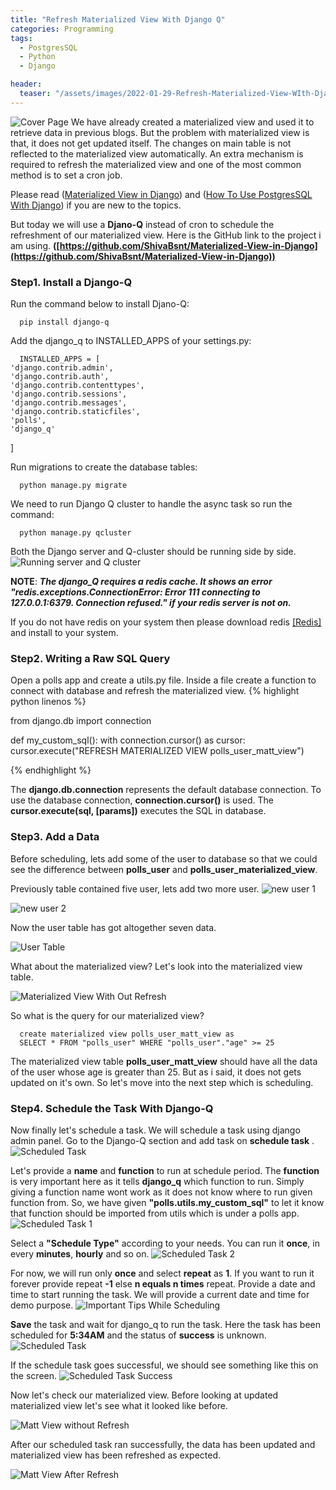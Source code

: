 ```yaml
---
title: "Refresh Materialized View With Django Q"
categories: Programming
tags:
  - PostgresSQL
  - Python
  - Django

header:
  teaser: "/assets/images/2022-01-29-Refresh-Materialized-View-WIth-Django-q/cover-page.png"
---
```


![Cover Page](/assets/images/2022-01-29-Refresh-Materialized-View-WIth-Django-q/cover-page.png)
We have already created a materialized view and used it to retrieve data in previous blogs. But the problem with materialized view is that, it does not get updated itself. The changes on main table is not reflected to the materialized view automatically. An extra mechanism is required to refresh the materialized view and one of the most common method is to set a cron job.

Please read ([Materialized View in Django](https://www.shivabahadurbasnet.com.np/programming/Materialized-View-In-Django/)) and ([How To Use PostgresSQL With Django](https://www.shivabahadurbasnet.com.np/programming/How-To-Use-PostgresSQL-With-Django/)) if you are new to the topics.

But today we will use a **Djano-Q** instead of cron to schedule the refreshment of our materialized view. Here is the GitHub link to the project i am using.
**([https://github.com/ShivaBsnt/Materialized-View-in-Django](https://github.com/ShivaBsnt/Materialized-View-in-Django))**

### Step1. Install a Django-Q
Run the command below to install Djano-Q:

      pip install django-q

Add the django_q to INSTALLED_APPS of your settings.py:

      INSTALLED_APPS = [
    'django.contrib.admin',
    'django.contrib.auth',
    'django.contrib.contenttypes',
    'django.contrib.sessions',
    'django.contrib.messages',
    'django.contrib.staticfiles',
    'polls',
    'django_q'
]

Run migrations to create the database tables:

      python manage.py migrate

We need to run Django Q cluster to handle the async task so run the command:

      python manage.py qcluster

Both the Django server and Q-cluster should be running side by side.
![Running server and Q cluster](/assets/images/2022-01-29-Refresh-Materialized-View-WIth-Django-q/django-q-cluster&server.PNG)

**NOTE**: ***The django_Q requires a redis cache. It shows an error "redis.exceptions.ConnectionError: Error 111 connecting to 127.0.0.1:6379. Connection refused." if your redis server is not on.***

If you do not have redis on your system then please download redis [[Redis]](https://redis.io/) and install to your system.
### Step2. Writing a Raw SQL Query
Open a polls app and create a utils.py file. Inside a file create a function to connect with database and refresh the materialized view.
{% highlight python linenos %}

from django.db import connection


def my_custom_sql():
    with connection.cursor() as cursor:
        cursor.execute("REFRESH MATERIALIZED VIEW polls_user_matt_view")


{% endhighlight %}

The **django.db.connection** represents the default database connection. To use the database connection, **connection.cursor()** is used. The **cursor.execute(sql, [params])**  executes the SQL in database.

### Step3. Add a Data
Before scheduling, lets add some of the user to database so that we could see the difference between **polls_user** and **polls_user_materialized_view**.

Previously table contained five user, lets add two more user.
![new user 1](/assets/images/2022-01-29-Refresh-Materialized-View-WIth-Django-q/new_user1.PNG)

![new user 2](/assets/images/2022-01-29-Refresh-Materialized-View-WIth-Django-q/new_user2.PNG)

Now the user table has got altogether seven data.

![User Table](/assets/images/2022-01-29-Refresh-Materialized-View-WIth-Django-q/user_table.PNG)

What about the materialized view? Let's look into the materialized view table.

![Materialized View With Out Refresh](/assets/images/2022-01-29-Refresh-Materialized-View-WIth-Django-q/matt_view_without_refresh.PNG)

So what is the query for our materialized view?

      create materialized view polls_user_matt_view as
      SELECT * FROM "polls_user" WHERE "polls_user"."age" >= 25

The materialized view table **polls_user_matt_view** should have all the data of the user whose age is greater than 25. But as i said, it does not gets updated on it's own. So let's move into the next step which is scheduling.

### Step4. Schedule the Task With Django-Q
Now finally let's schedule a task. We will schedule a task using django admin panel. Go to the Django-Q section and add task on **schedule task** .
![Scheduled Task](/assets/images/2022-01-29-Refresh-Materialized-View-WIth-Django-q/schedule_task.PNG)

Let's provide a **name** and **function** to run at schedule period.
The **function** is very important here as it tells **django_q** which function to run. Simply giving a function name wont work as it does not know where to run given function from. So, we have given **"polls.utils.my_custom_sql"** to let it know that function should be imported from utils which is under a polls app.
![Scheduled Task 1](/assets/images/2022-01-29-Refresh-Materialized-View-WIth-Django-q/schedule_task1.PNG)

Select a **"Schedule Type"** according to your needs. You can run it **once**, in every **minutes**, **hourly** and so on.
![Scheduled Task 2](/assets/images/2022-01-29-Refresh-Materialized-View-WIth-Django-q/schedule_type.PNG)

For now, we will run only **once** and select **repeat** as **1**. If you want to run it forever provide repeat **-1** else **n equals n times** repeat. Provide a date and time to start running the task. We will provide a current date and time for demo purpose.
![Important Tips While Scheduling](/assets/images/2022-01-29-Refresh-Materialized-View-WIth-Django-q/schedule_important.PNG)

**Save** the task and wait for django_q to run the task. Here the task has been scheduled for **5:34AM** and the status of **success** is unknown.
![Scheduled Task](/assets/images/2022-01-29-Refresh-Materialized-View-WIth-Django-q/scheduled_task.PNG)

If the schedule task goes successful, we should see something like this on the screen.
![Scheduled Task Success](/assets/images/2022-01-29-Refresh-Materialized-View-WIth-Django-q/scheduled_task_success.PNG)

Now let's check our materialized view. Before looking at updated materialized view let's see what it looked like before.

![Matt View without Refresh](/assets/images/2022-01-29-Refresh-Materialized-View-WIth-Django-q/matt_view_without_refresh.PNG)

After our scheduled task ran successfully, the data has been updated and materialized view has been refreshed as expected.

![Matt View After Refresh](/assets/images/2022-01-29-Refresh-Materialized-View-WIth-Django-q/matt_view_after_refresh.PNG)